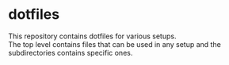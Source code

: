 # dotfiles
This repository contains dotfiles for various setups.  
The top level contains files that can be used in any setup and the subdirectories contains specific ones.
